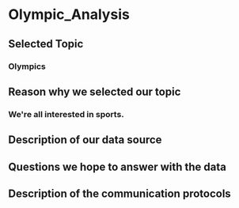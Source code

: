 # Olympic_Analysis

## Selected Topic
### Olympics

## Reason why we selected our topic
### We're all interested in sports.

## Description of our data source
###

## Questions we hope to answer with the data
###

## Description of the communication protocols
###

